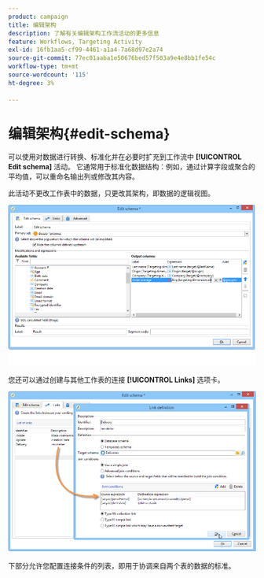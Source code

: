```yaml
---
product: campaign
title: 编辑架构
description: 了解有关编辑架构工作流活动的更多信息
feature: Workflows, Targeting Activity
exl-id: 16fb1aa5-cf99-4461-a1a4-7a68d97e2a74
source-git-commit: 77ec01aaba1e50676bed57f503a9e4e8bb1fe54c
workflow-type: tm+mt
source-wordcount: '115'
ht-degree: 3%

---
```


# 编辑架构{#edit-schema}



可以使用对数据进行转换、标准化并在必要时扩充到工作流中 **[!UICONTROL Edit schema]** 活动。 它通常用于标准化数据结构：例如，通过计算字段或聚合的平均值，可以重命名输出列或修改其内容。

此活动不更改工作表中的数据，只更改其架构，即数据的逻辑视图。

![](assets/wf_manipulation_box.png)

您还可以通过创建与其他工作表的连接 **[!UICONTROL Links]** 选项卡。

![](assets/wf_manipulation_box_link_tab.png)

下部分允许您配置连接条件的列表，即用于协调来自两个表的数据的标准。

